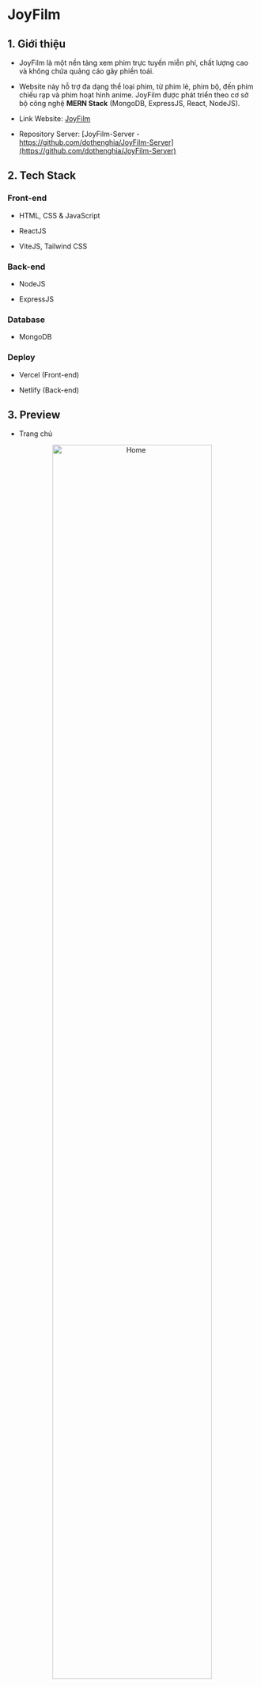 # JoyFilm

## 1. Giới thiệu

- JoyFilm là một nền tảng xem phim trực tuyến miễn phí, chất lượng cao và không chứa quảng cáo gây phiền toái.

- Website này hỗ trợ đa dạng thể loại phim, từ phim lẻ, phim bộ, đến phim chiếu rạp và phim hoạt hình anime. JoyFilm được phát triển theo cơ sở bộ công nghệ **MERN Stack** (MongoDB, ExpressJS, React, NodeJS).

- Link Website: [JoyFilm](https://joyfilmz.vercel.app/)

- Repository Server: [JoyFilm-Server - https://github.com/dothenghia/JoyFilm-Server](https://github.com/dothenghia/JoyFilm-Server)

## 2. Tech Stack

### Front-end

- HTML, CSS & JavaScript

- ReactJS

- ViteJS, Tailwind CSS

### Back-end

- NodeJS

- ExpressJS

### Database

- MongoDB

### Deploy

- Vercel (Front-end)

- Netlify (Back-end)
    
## 3. Preview

- Trang chủ

<div align="center">
  <img src="https://github.com/dothenghia/JoyFilm-Web/assets/63101932/dbb3062e-166b-464d-ab27-fabcab6ee955" alt="Home" width="80%">
</div>
    
- Trang Giới thiệu

<div align="center">
  <img src="https://github.com/dothenghia/JoyFilm-Web/assets/63101932/de42144b-d074-428d-a047-22caedfd3c60" alt="Info" width="80%">
</div>

- Trang phim

<div align="center">
  <img src="https://github.com/dothenghia/JoyFilm-Web/assets/63101932/e83409f5-1dbd-46dc-93cb-bbf3570d95d0" alt="Movie" width="80%">
</div>

## 4. Thông tin liên hệ

- Facebook : [Thế Nghĩa](https://www.facebook.com/thenghia.80)

- Email : [tnghia.dev@gmail.com](mailto:tnghia.dev@gmail.com)

- Github : [dothenghia](https://github.com/dothenghia)
